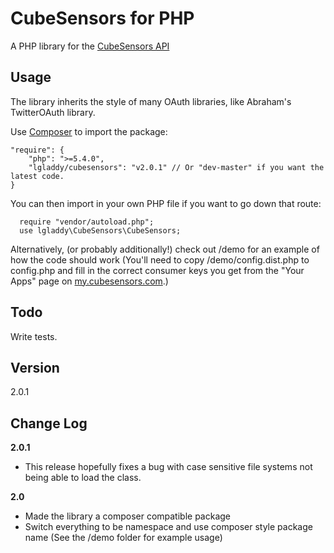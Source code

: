 CubeSensors for PHP
===================

A PHP library for the  [CubeSensors API](http://my.cubesensors.com/docs)

Usage
----

The library inherits the style of many OAuth libraries, like Abraham's TwitterOAuth library.

Use [Composer](https://getcomposer.org) to import the package:
```
"require": {
	"php": ">=5.4.0",
	"lgladdy/cubesensors": "v2.0.1" // Or "dev-master" if you want the latest code.
}
```

You can then import in your own PHP file if you want to go down that route:
```
  require "vendor/autoload.php";
  use lgladdy\CubeSensors\CubeSensors;
```

Alternatively, (or probably additionally!) check out /demo for an example of how the code should work (You'll need to copy /demo/config.dist.php to config.php and fill in the correct consumer keys you get from the "Your Apps" page on [my.cubesensors.com](my.cubesensors.com).)

Todo
----
Write tests.

Version
----

2.0.1

Change Log
----
**2.0.1**

- This release hopefully fixes a bug with case sensitive file systems not being able to load the class.

**2.0**

- Made the library a composer compatible package
- Switch everything to be namespace and use composer style package name (See the /demo folder for example usage)